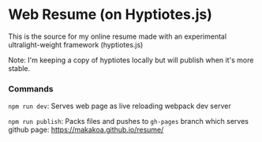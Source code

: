 # Web Resume (on Hyptiotes.js)

This is the source for my online resume made with an experimental ultralight-weight framework (hyptiotes.js)

Note: I'm keeping a copy of hyptiotes locally but will publish when it's more stable.

### Commands
`npm run dev`: Serves web page as live reloading webpack dev server

`npm run publish`: Packs files and pushes to `gh-pages` branch which serves github page: https://makakoa.github.io/resume/